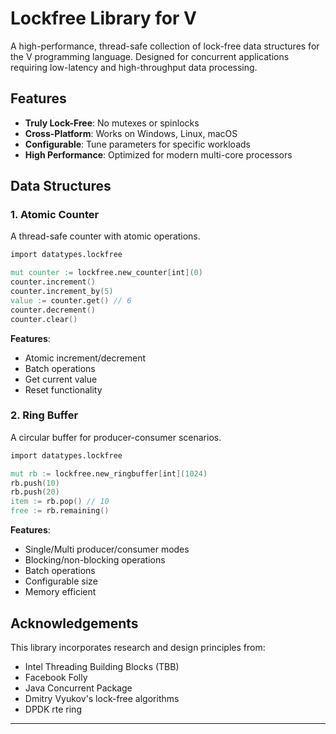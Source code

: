 # Lockfree Library for V

A high-performance, thread-safe collection of lock-free data structures for 
the V programming language. Designed for concurrent applications requiring 
low-latency and high-throughput data processing.

## Features

- **Truly Lock-Free**: No mutexes or spinlocks
- **Cross-Platform**: Works on Windows, Linux, macOS
- **Configurable**: Tune parameters for specific workloads
- **High Performance**: Optimized for modern multi-core processors

## Data Structures

### 1. Atomic Counter

A thread-safe counter with atomic operations.

```v
import datatypes.lockfree

mut counter := lockfree.new_counter[int](0)
counter.increment()
counter.increment_by(5)
value := counter.get() // 6
counter.decrement()
counter.clear()
```

**Features**:
- Atomic increment/decrement
- Batch operations
- Get current value
- Reset functionality

### 2. Ring Buffer

A circular buffer for producer-consumer scenarios.

```v
import datatypes.lockfree

mut rb := lockfree.new_ringbuffer[int](1024)
rb.push(10)
rb.push(20)
item := rb.pop() // 10
free := rb.remaining()
```

**Features**:
- Single/Multi producer/consumer modes
- Blocking/non-blocking operations
- Batch operations
- Configurable size
- Memory efficient

## Acknowledgements

This library incorporates research and design principles from:
- Intel Threading Building Blocks (TBB)
- Facebook Folly
- Java Concurrent Package
- Dmitry Vyukov's lock-free algorithms
- DPDK rte ring

---
